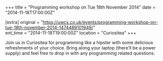 +++
title = "Programming workshop on Tue 18th November 2014"
date = "2014-11-18T17:00:00Z"

[extra]
original = "https://uwcs.co.uk/events/programming-workshop-on-tue-18th-november-2014-1474489101949/"    
ent_time = "2014-11-18T19:00:00Z"
location = "Curiositea"
+++

Join us in Curiositea for programming like a hipster with some delicious refreshments of your choice. Bring along your laptop (there’ll be a power supply) and feel free to drop in with any programming related questions.

